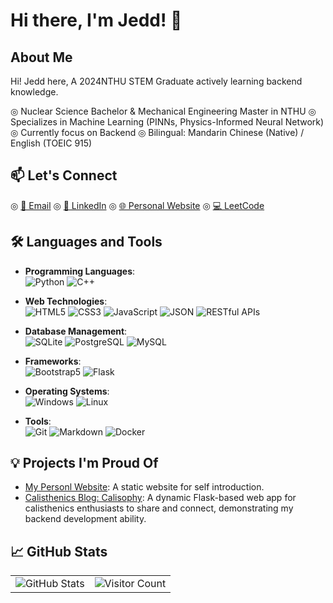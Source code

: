 # Hi there, I'm Jedd! 👋

## About Me

Hi! Jedd here, A 2024NTHU STEM Graduate actively learning backend knowledge.

◎ Nuclear Science Bachelor & Mechanical Engineering Master in NTHU
◎ Specializes in Machine Learning (PINNs, Physics-Informed Neural Network)
◎ Currently focus on Backend
◎ Bilingual: Mandarin Chinese (Native) / English (TOEIC 915)

## 📫 Let's Connect

◎ [📧 Email](mailto:yangjedd@gmail.com)
◎ [💼 LinkedIn](https://www.linkedin.com/in/cheng-chun-yang/)
◎ [🌐 Personal Website](https://jeddiot.github.io/jedd-cv/)
◎ [💻 LeetCode](https://leetcode.com/u/jeddiot/)

## 🛠️ Languages and Tools

- **Programming Languages**:  
  ![Python](https://img.shields.io/badge/-Python-3776AB?logo=python&logoColor=white&style=flat) ![C++](https://img.shields.io/badge/-C++-00599C?logo=c%2B%2B&logoColor=white&style=flat)

- **Web Technologies**:  
  ![HTML5](https://img.shields.io/badge/-HTML5-E34F26?logo=html5&logoColor=white&style=flat) ![CSS3](https://img.shields.io/badge/-CSS3-1572B6?logo=css3&logoColor=white&style=flat) ![JavaScript](https://img.shields.io/badge/-JavaScript-F7DF1E?logo=javascript&logoColor=black&style=flat) ![JSON](https://img.shields.io/badge/-JSON-000000?logo=json&logoColor=white&style=flat) ![RESTful APIs](https://img.shields.io/badge/-RESTful%20APIs-25A2C4?logo=api&logoColor=white&style=flat)

- **Database Management**:  
  ![SQLite](https://img.shields.io/badge/-SQLite-003B57?logo=sqlite&logoColor=white&style=flat) ![PostgreSQL](https://img.shields.io/badge/-PostgreSQL-336791?logo=postgresql&logoColor=white&style=flat) ![MySQL](https://img.shields.io/badge/-MySQL-4479A1?logo=mysql&logoColor=white&style=flat)

- **Frameworks**:  
  ![Bootstrap5](https://img.shields.io/badge/-Bootstrap5-563D7C?logo=bootstrap&logoColor=white&style=flat) ![Flask](https://img.shields.io/badge/-Flask-000000?logo=flask&logoColor=white&style=flat)

- **Operating Systems**:  
  ![Windows](https://img.shields.io/badge/-Windows-0078D4?logo=windows&logoColor=white&style=flat) ![Linux](https://img.shields.io/badge/-Linux-FCC624?logo=linux&logoColor=black&style=flat)

- **Tools**:  
  ![Git](https://img.shields.io/badge/-Git-F05032?logo=git&logoColor=white&style=flat) ![Markdown](https://img.shields.io/badge/-Markdown-000000?logo=markdown&logoColor=white&style=flat) ![Docker](https://img.shields.io/badge/-Docker-2496ED?logo=docker&logoColor=white&style=flat)

## 💡 Projects I'm Proud Of

- [My Personl Website](https://github.com/jeddiot/jedd-cv): A static website for self introduction.
- [Calisthenics Blog: Calisophy](https://github.com/jeddiot/calisthenics-blog): A dynamic Flask-based web app for calisthenics enthusiasts to share and connect, demonstrating my backend development ability.

## 📈 GitHub Stats

<!-- ![Your GitHub Stats](https://github-readme-stats.vercel.app/api?username=jeddiot&show_icons=true&theme=radical)
![Visitor Count](https://komarev.com/ghpvc/?username=jeddiot&color=blue) -->

<div align="center">

<table>
  <tr>
    <td>
      <img src="https://github-readme-stats.vercel.app/api?username=jeddiot&show_icons=true&theme=vue" alt="GitHub Stats"/>
    </td>
    <td>
      <img src="https://komarev.com/ghpvc/?username=jeddiot&style=flat&color=brightgreen" alt="Visitor Count"/>
    </td>
  </tr>
</table>

</div>
